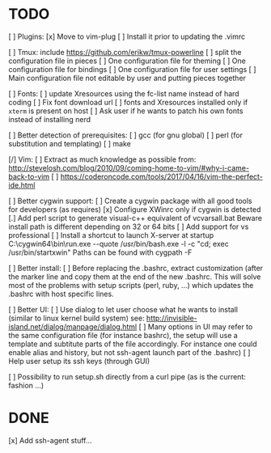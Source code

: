 TODO
====

[ ] Plugins:
  [x] Move to vim-plug
  [ ] Install it prior to updating the .vimrc

[ ] Tmux: include https://github.com/erikw/tmux-powerline
  [ ] split the configuration file in pieces
    [ ] One configuration file for theming
    [ ] One configuration file for bindings
    [ ] One configuration file for user settings
    [ ] Main configuration file not editable by user and putting pieces together

[ ] Fonts:
  [ ] update Xresources using the fc-list name instead of hard coding
  [ ] Fix font download url
  [ ] fonts and Xresources installed only if `xterm` is present on host
  [ ] Ask user if he wants to patch his own fonts instead of installing nerd

[ ] Better detection of prerequisites:
  [ ] gcc (for gnu global)
  [ ] perl (for substitution and templating)
  [ ] make

[/] Vim:
  [ ] Extract as much knowledge as possible from:
  http://stevelosh.com/blog/2010/09/coming-home-to-vim/#why-i-came-back-to-vim
  [ ] https://coderoncode.com/tools/2017/04/16/vim-the-perfect-ide.html

[ ] Better cygwin support:
  [ ] Create a cygwin package with all good tools for developers (as requires)
  [x] Configure XWinrc only if cygwin is detected
  [.] Add perl script to generate visual-c++ equivalent of vcvarsall.bat
      Beware install path is different depending on 32 or 64 bits
    [ ] Add support for vs professional
  [ ] Install a shortcut to launch X-server at startup
      C:\cygwin64\bin\run.exe --quote /usr/bin/bash.exe -l -c "cd; exec /usr/bin/startxwin"
      Paths can be found with cygpath -F <folder-id>

[ ] Better install:
  [ ] Before replacing the .bashrc, extract customization (after the marker line
      and copy them at the end of the new .bashrc.
      This will solve most of the problems with setup scripts (perl, ruby, ...)
      which updates the .bashrc with host specific lines.

[ ] Better UI:
  [ ] Use dialog to let user choose what he wants to install (similar to linux
      kernel build system)
      see: http://invisible-island.net/dialog/manpage/dialog.html
  [ ] Many options in UI may refer to the same configuration file (for
      instance bashrc), the setup will use a template and subtitute parts of
      the file accordingly. For instance one could enable alias and history,
      but not ssh-agent launch part of the .bashrc)
  [ ] Help user setup its ssh keys (through GUI)

[ ] Possibility to run setup.sh directly from a curl pipe (as is the current:
   fashion ...)

DONE
====

[x] Add ssh-agent stuff...
